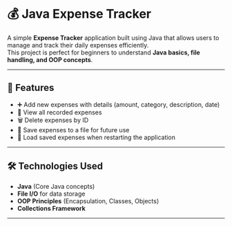 # 💰 Java Expense Tracker

A simple **Expense Tracker** application built using Java that allows users to manage and track their daily expenses efficiently.  
This project is perfect for beginners to understand **Java basics, file handling, and OOP concepts**.

---

## 📌 Features
- ➕ Add new expenses with details (amount, category, description, date)
- 📜 View all recorded expenses
- 🗑 Delete expenses by ID
- 💾 Save expenses to a file for future use
- 📂 Load saved expenses when restarting the application

---

## 🛠️ Technologies Used
- **Java** (Core Java concepts)
- **File I/O** for data storage
- **OOP Principles** (Encapsulation, Classes, Objects)
- **Collections Framework**

---

